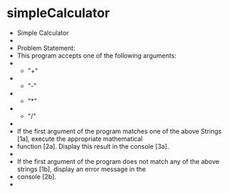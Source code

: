 # simpleCalculator

* Simple Calculator
*
* Problem Statement:
* This program accepts one of the following arguments:
* - "+"
* - "-"
* - "*"
* - "/"
*
* If the first argument of the program matches one of the above Strings [1a], execute the appropriate mathematical
* function [2a]. Display this result in the console [3a].
*
* If the first argument of the program does not match any of the above strings [1b],  display an error message in the
* console [2b].
*
